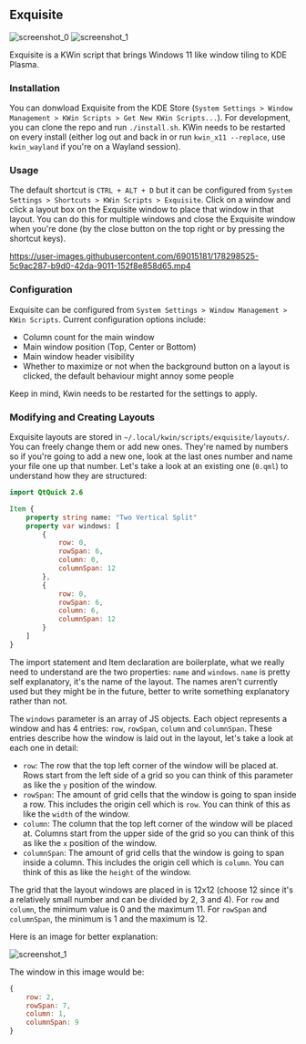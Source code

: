 ## Exquisite

![screenshot_0](https://github.com/qewer33/Exquisite/blob/main/assets/screenshot_0.png?raw=true)
![screenshot_1](https://github.com/qewer33/Exquisite/blob/main/assets/screenshot_1.png?raw=true)

Exquisite is a KWin script that brings Windows 11 like window tiling to KDE Plasma.

### Installation

You can donwload Exquisite from the KDE Store (`System Settings > Window Management > KWin Scripts > Get New KWin Scripts...`). For development, you can clone the repo and run `./install.sh`. KWin needs to be restarted on every install (either log out and back in or run `kwin_x11 --replace`, use `kwin_wayland` if you're on a Wayland session).

### Usage

The default shortcut is `CTRL + ALT + D` but it can be configured from `System Settings > Shortcuts > KWin Scripts > Exquisite`. Click on a window and click a layout box on the Exquisite window to place that window in that layout. You can do this for multiple windows and close the Exquisite window when you're done (by the close button on the top right or by pressing the shortcut keys).


https://user-images.githubusercontent.com/69015181/178298525-5c9ac287-b9d0-42da-9011-152f8e858d65.mp4


### Configuration

Exquisite can be configured from `System Settings > Window Management > KWin Scripts`. Current configuration options include:

- Column count for the main window
- Main window position (Top, Center or Bottom)
- Main window header visibility
- Whether to maximize or not when the background button on a layout is clicked, the default behaviour might annoy some people

Keep in mind, Kwin needs to be restarted for the settings to apply.

### Modifying and Creating Layouts

Exquisite layouts are stored in `~/.local/kwin/scripts/exquisite/layouts/`. You can freely change them or add new ones. They're named by numbers so if you're going to add a new one, look at the last ones number and name your file one up that number. Let's take a look at an existing one (`0.qml`) to understand how they are structured:

```qml
import QtQuick 2.6

Item {
    property string name: "Two Vertical Split"
    property var windows: [
        {
            row: 0,
            rowSpan: 6,
            column: 0,
            columnSpan: 12
        },
        {
            row: 0,
            rowSpan: 6,
            column: 6,
            columnSpan: 12
        }
    ]
}
```

The import statement and Item declaration are boilerplate, what we really need to understand are the two properties: `name` and `windows`. `name` is pretty self explanatory, it's the name of the layout. The names aren't currently used but they might be in the future, better to write something explanatory rather than not.

The `windows` parameter is an array of JS objects. Each object represents a window and has 4 entries: `row`, `rowSpan`, `column` and `columnSpan`. These entries describe how the window is laid out in the layout, let's take a look at each one in detail:

- `row`: The row that the top left corner of the window will be placed at. Rows start from the left side of a grid so you can think of this parameter as like the `y` position of the window.
- `rowSpan`: The amount of grid cells that the window is going to span inside a row. This includes the origin cell which is `row`. You can think of this as like the `width` of the window.
- `column`: The column that the top left corner of the window will be placed at. Columns start from the upper side of the grid so you can think of this as like the `x` position of the window.
- `columnSpan`: The amount of grid cells that the window is going to span inside a column. This includes the origin cell which is `column`. You can think of this as like the `height` of the window.

The grid that the layout windows are placed in is 12x12 (choose 12 since it's a relatively small number and can be divided by 2, 3 and 4). For `row` and `column`, the minimum value is 0 and the maximum 11. For `rowSpan` and `columnSpan`, the minimum is 1 and the maximum is 12.

Here is an image for better explanation:

![screenshot_1](https://github.com/qewer33/Exquisite/blob/main/assets/layout_explanation.png?raw=true)

The window in this image would be:

```qml
{
    row: 2,
    rowSpan: 7,
    column: 1,
    columnSpan: 9
}
```

